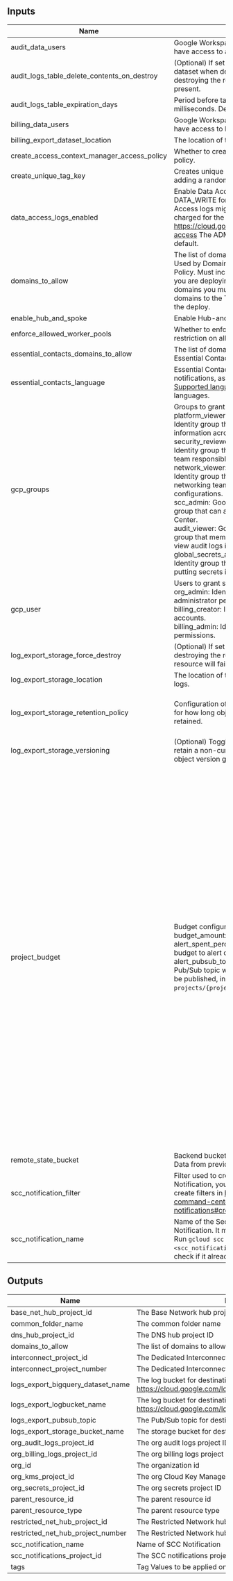 <!-- BEGINNING OF PRE-COMMIT-TERRAFORM DOCS HOOK -->
## Inputs

| Name | Description | Type | Default | Required |
|------|-------------|------|---------|:--------:|
| audit\_data\_users | Google Workspace or Cloud Identity group that have access to audit logs. | `string` | n/a | yes |
| audit\_logs\_table\_delete\_contents\_on\_destroy | (Optional) If set to true, delete all the tables in the dataset when destroying the resource; otherwise, destroying the resource will fail if tables are present. | `bool` | `false` | no |
| audit\_logs\_table\_expiration\_days | Period before tables expire for all audit logs in milliseconds. Default is 30 days. | `number` | `30` | no |
| billing\_data\_users | Google Workspace or Cloud Identity group that have access to billing data set. | `string` | n/a | yes |
| billing\_export\_dataset\_location | The location of the dataset for billing data export. | `string` | `"US"` | no |
| create\_access\_context\_manager\_access\_policy | Whether to create access context manager access policy. | `bool` | `true` | no |
| create\_unique\_tag\_key | Creates unique organization-wide tag keys by adding a random suffix to each key. | `bool` | `false` | no |
| data\_access\_logs\_enabled | Enable Data Access logs of types DATA\_READ, DATA\_WRITE for all GCP services. Enabling Data Access logs might result in your organization being charged for the additional logs usage. See https://cloud.google.com/logging/docs/audit#data-access The ADMIN\_READ logs are enabled by default. | `bool` | `false` | no |
| domains\_to\_allow | The list of domains to allow users from in IAM. Used by Domain Restricted Sharing Organization Policy. Must include the domain of the organization you are deploying the foundation. To add other domains you must also grant access to these domains to the Terraform Service Account used in the deploy. | `list(string)` | n/a | yes |
| enable\_hub\_and\_spoke | Enable Hub-and-Spoke architecture. | `bool` | `false` | no |
| enforce\_allowed\_worker\_pools | Whether to enforce the organization policy restriction on allowed worker pools for Cloud Build. | `bool` | `false` | no |
| essential\_contacts\_domains\_to\_allow | The list of domains that email addresses added to Essential Contacts can have. | `list(string)` | n/a | yes |
| essential\_contacts\_language | Essential Contacts preferred language for notifications, as a ISO 639-1 language code. See [Supported languages](https://cloud.google.com/resource-manager/docs/managing-notification-contacts#supported-languages) for a list of supported languages. | `string` | `"en"` | no |
| gcp\_groups | Groups to grant specific roles in the Organization.<br>  platform\_viewer: Google Workspace or Cloud Identity group that have the ability to view resource information across the Google Cloud organization.<br>  security\_reviewer: Google Workspace or Cloud Identity group that members are part of the security team responsible for reviewing cloud security<br>  network\_viewer: Google Workspace or Cloud Identity group that members are part of the networking team and review network configurations.<br>  scc\_admin: Google Workspace or Cloud Identity group that can administer Security Command Center.<br>  audit\_viewer: Google Workspace or Cloud Identity group that members are part of an audit team and view audit logs in the logging project.<br>  global\_secrets\_admin: Google Workspace or Cloud Identity group that members are responsible for putting secrets into Secrets Manage | <pre>object({<br>    platform_viewer      = optional(string, null)<br>    security_reviewer    = optional(string, null)<br>    network_viewer       = optional(string, null)<br>    scc_admin            = optional(string, null)<br>    audit_viewer         = optional(string, null)<br>    global_secrets_admin = optional(string, null)<br>  })</pre> | `{}` | no |
| gcp\_user | Users to grant specific roles in the Organization.<br>  org\_admin: Identity that has organization administrator permissions.<br>  billing\_creator: Identity that can create billing accounts.<br>  billing\_admin: Identity that has billing administrator permissions. | <pre>object({<br>    org_admin       = optional(string, null)<br>    billing_creator = optional(string, null)<br>    billing_admin   = optional(string, null)<br>  })</pre> | `{}` | no |
| log\_export\_storage\_force\_destroy | (Optional) If set to true, delete all contents when destroying the resource; otherwise, destroying the resource will fail if contents are present. | `bool` | `false` | no |
| log\_export\_storage\_location | The location of the storage bucket used to export logs. | `string` | `"US"` | no |
| log\_export\_storage\_retention\_policy | Configuration of the bucket's data retention policy for how long objects in the bucket should be retained. | <pre>object({<br>    is_locked             = bool<br>    retention_period_days = number<br>  })</pre> | `null` | no |
| log\_export\_storage\_versioning | (Optional) Toggles bucket versioning, ability to retain a non-current object version when the live object version gets replaced or deleted. | `bool` | `false` | no |
| project\_budget | Budget configuration for projects.<br>  budget\_amount: The amount to use as the budget.<br>  alert\_spent\_percents: A list of percentages of the budget to alert on when threshold is exceeded.<br>  alert\_pubsub\_topic: The name of the Cloud Pub/Sub topic where budget related messages will be published, in the form of `projects/{project_id}/topics/{topic_id}`. | <pre>object({<br>    dns_hub_budget_amount                   = optional(number, 1000)<br>    dns_hub_alert_spent_percents            = optional(list(number), [0.5, 0.75, 0.9, 0.95])<br>    dns_hub_alert_pubsub_topic              = optional(string, null)<br>    base_net_hub_budget_amount              = optional(number, 1000)<br>    base_net_hub_alert_spent_percents       = optional(list(number), [0.5, 0.75, 0.9, 0.95])<br>    base_net_hub_alert_pubsub_topic         = optional(string, null)<br>    restricted_net_hub_budget_amount        = optional(number, 1000)<br>    restricted_net_hub_alert_spent_percents = optional(list(number), [0.5, 0.75, 0.9, 0.95])<br>    restricted_net_hub_alert_pubsub_topic   = optional(string, null)<br>    interconnect_budget_amount              = optional(number, 1000)<br>    interconnect_alert_spent_percents       = optional(list(number), [0.5, 0.75, 0.9, 0.95])<br>    interconnect_alert_pubsub_topic         = optional(string, null)<br>    org_kms_budget_amount                   = optional(number, 1000)<br>    org_kms_alert_spent_percents            = optional(list(number), [0.5, 0.75, 0.9, 0.95])<br>    org_kms_alert_pubsub_topic              = optional(string, null)<br>    org_secrets_budget_amount               = optional(number, 1000)<br>    org_secrets_alert_spent_percents        = optional(list(number), [0.5, 0.75, 0.9, 0.95])<br>    org_secrets_alert_pubsub_topic          = optional(string, null)<br>    org_billing_logs_budget_amount          = optional(number, 1000)<br>    org_billing_logs_alert_spent_percents   = optional(list(number), [0.5, 0.75, 0.9, 0.95])<br>    org_billing_logs_alert_pubsub_topic     = optional(string, null)<br>    org_audit_logs_budget_amount            = optional(number, 1000)<br>    org_audit_logs_alert_spent_percents     = optional(list(number), [0.5, 0.75, 0.9, 0.95])<br>    org_audit_logs_alert_pubsub_topic       = optional(string, null)<br>    scc_notifications_budget_amount         = optional(number, 1000)<br>    scc_notifications_alert_spent_percents  = optional(list(number), [0.5, 0.75, 0.9, 0.95])<br>    scc_notifications_alert_pubsub_topic    = optional(string, null)<br>  })</pre> | `{}` | no |
| remote\_state\_bucket | Backend bucket to load Terraform Remote State Data from previous steps. | `string` | n/a | yes |
| scc\_notification\_filter | Filter used to create the Security Command Center Notification, you can see more details on how to create filters in https://cloud.google.com/security-command-center/docs/how-to-api-filter-notifications#create-filter | `string` | `"state = \"ACTIVE\""` | no |
| scc\_notification\_name | Name of the Security Command Center Notification. It must be unique in the organization. Run `gcloud scc notifications describe <scc_notification_name> --organization=org_id` to check if it already exists. | `string` | n/a | yes |

## Outputs

| Name | Description |
|------|-------------|
| base\_net\_hub\_project\_id | The Base Network hub project ID |
| common\_folder\_name | The common folder name |
| dns\_hub\_project\_id | The DNS hub project ID |
| domains\_to\_allow | The list of domains to allow users from in IAM. |
| interconnect\_project\_id | The Dedicated Interconnect project ID |
| interconnect\_project\_number | The Dedicated Interconnect project number |
| logs\_export\_bigquery\_dataset\_name | The log bucket for destination of log exports. See https://cloud.google.com/logging/docs/routing/overview#buckets |
| logs\_export\_logbucket\_name | The log bucket for destination of log exports. See https://cloud.google.com/logging/docs/routing/overview#buckets |
| logs\_export\_pubsub\_topic | The Pub/Sub topic for destination of log exports |
| logs\_export\_storage\_bucket\_name | The storage bucket for destination of log exports |
| org\_audit\_logs\_project\_id | The org audit logs project ID |
| org\_billing\_logs\_project\_id | The org billing logs project ID |
| org\_id | The organization id |
| org\_kms\_project\_id | The org Cloud Key Management Service (KMS) project ID |
| org\_secrets\_project\_id | The org secrets project ID |
| parent\_resource\_id | The parent resource id |
| parent\_resource\_type | The parent resource type |
| restricted\_net\_hub\_project\_id | The Restricted Network hub project ID |
| restricted\_net\_hub\_project\_number | The Restricted Network hub project number |
| scc\_notification\_name | Name of SCC Notification |
| scc\_notifications\_project\_id | The SCC notifications project ID |
| tags | Tag Values to be applied on next steps |

<!-- END OF PRE-COMMIT-TERRAFORM DOCS HOOK -->
